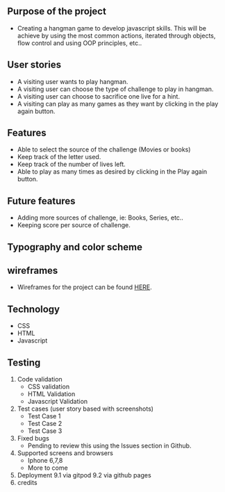 ## Purpose of the project
* Creating a hangman game to develop javascript skills. This will be achieve by using the most common actions, iterated through objects, flow control and using OOP principles, etc..
## User stories
* A visiting user wants to play hangman. 
* A visiting user can choose the type of challenge to play in hangman. 
* A visiting user can choose to sacrifice one live for a hint. 
* A visiting can play as many games as they want by clicking in the play again button. 
## Features
* Able to select the source of the challenge (Movies or books)
* Keep track of the letter used.
* Keep track of the number of lives left.
* Able to play as many times as desired by clicking in the Play again button. 
## Future features
* Adding more sources of challenge, ie: Books, Series, etc..
* Keeping score per source of challenge.
## Typography and color scheme
## wireframes
* Wireframes for the project can be found [HERE](docs/wireframes/).
## Technology
* CSS
* HTML 
* Javascript
## Testing
   1. Code validation
      * CSS validation 
      * HTML Validation 
      * Javascript Validation
   2. Test cases (user story based with screenshots)
      * Test Case 1 
      * Test Case 2
      * Test Case 3
   3. Fixed bugs
      * Pending to review this using the Issues section in Github.
   4. Supported screens and browsers
      * Iphone 6,7,8 
      * More to come
9. Deployment
   9.1 via gitpod
   9.2 via github pages
10. credits
